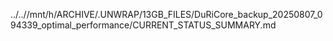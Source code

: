 ../..//mnt/h/ARCHIVE/.UNWRAP/13GB_FILES/DuRiCore_backup_20250807_094339_optimal_performance/CURRENT_STATUS_SUMMARY.md